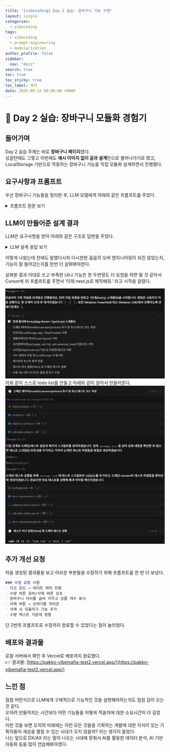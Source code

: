 ```yaml
---
title: "[vibecoding] Day 2 실습: 장바구니 기능 구현"
layout: single
categories:
  - vibecoding
tags:
  - vibecoding
  - prompt-engineering
  - modularization
author_profile: false
sidebar:
  nav: "docs"
search: true
toc: true
toc_sticky: true
toc_label: 목차
date: 2025-09-16 00:00:00 +0900
---
```


# 🛒 Day 2 실습: 장바구니 모듈화 경험기

## 들어가며
Day 2 실습 주제는 바로 **장바구니 페이지**였다.  
싱글턴때도 그렇고 이번에도 **예시 이미지 없이 글과 설계**만으로 풀어나가기로 했고,  
LocalStorage 기반으로 작동하는 장바구니 기능을 직접 모듈화 설계하면서 진행했다.



## 요구사항과 프롬프트
우선 장바구니 기능들을 정리한 후, LLM 모델에게 아래와 같은 프롬프트를 주었다.

<details markdown="1">
<summary>프롬프트 원문 보기</summary>

````markdown
다음 요구사항을 구현하기위한 최소한의 모듈화 설계 진행하라.
반드시 다음 순서를 따라야한다.
1. 요구사항을 분석하여 자세한 user flow, data flow를 작성한다
...
(이후 완벽한 프롬프트는 교육자료에 제시해준 내용..)

---
(공지사항)
- 반드시 루트 페이지로 작업하세요.
- 모든 데이터는 local storage로 관리된다.
- 데이터가 undefined면 초기 더미데이터를 삽입한다. 아니면 존재하는 값을 사용한다.

(개요 및 기능)
장바구니 페이지를 만들어 내가 살 물건과 아닌 물건을 선택을 하고 우측에 '주문 요약' 을 통해서 선택된 상품에 대한 '총 상품 가격'과 '배달비' 를 확인할 수 있고 얼마를 더 구매하면 무료 배송을 할 수 있는지 알 수 있게 해준다. 이 후 '총 결제 금액'이 나오고 결제하기 버튼까지 누를 수 있게 한다.

(장바구니)
- 상품을 선택할 수 있으며, ‘전체 선택’도 가능하다. 
- 상품의 수량을 조절할 수 있다.

- 좌측에는 상품 이미지, 이름, 개당 가격이 나오고 우측에는 개수 선택, 선택된 개수만큼에 대한 가격이 표시되게한다.
- 개별로 상품 삭제 할 수 있는 버튼을 통해 상품 삭제가능
- 선택된 상품들도 한번에 삭제하기 버튼을 통해 가능

(주문 요약)
- 상품 금액 합, 배송비, 총 결제금액이 안내된다.
- 선택된 상품 금액 합이 5만원 미만인 경우, 배송비 3천원이 부과된다.
- 50000원 미만일 경우 얼마를 추가하면 배송비가 무료라는 글씨가 나오게하고 50000원 이상이면 배송비 무료라는 글씨가 나오게한다.
- 혹여나 스크롤이 된다면 주문 요약 창은 따라올 수 있게 한다.

(결제하기 버튼)
- 상품이 하나도 선택되지 않으면 결제하기 버튼은 활성화 되지 않는다.
- 결제하기 버튼을 눌렀을때는 아직 데모버전이기에 우측 하단에 '결제가 진행중입니다.' 라는 알람이 뜨게해줘.

(장바구니 상품 목록)
에어팟 : 200000원
유선 마우스 : 35000원
텀블러 : 20000원
포스트잇 : 1000원
볼펜 : 3000원
스마트워치 : 180000원
USB-C 케이블 : 4900원

(개발 및 디자인 참고사항)
- 데스크톱/모바일에서 정상적으로 조회할 수 있다.
- 화면 너비에 따른 반응형 디자인이 지원된다.
````

</details>


## LLM이 만들어준 설계 결과
LLM은 요구사항을 받아 아래와 같은 구조로 답변을 주었다.

<details markdown="1">
<summary>LLM 설계 응답 보기</summary>

````markdown
# 장바구니 모듈화 설계 (루트 페이지 / LocalStorage 기반)
## 1) 요구사항 분석 → User Flow & Data Flow

### User Flow (행동 단계)
1. 초기 진입
   - 루트 페이지(`/index.html`) 접속 → LocalStorage에 `cartItems` 없으면 초기 더미데이터 시드 삽입.
   - 장바구니 리스트 렌더링, 우측 주문 요약 패널 노출(모바일에서는 하단 고정).
2. 선택/수정
   - 개별 체크박스 / 전체 선택 체크.
   - `+ / -` 또는 입력으로 수량 조정.
   - 개별 삭제 또는 선택 삭제.
3. 요약 확인
   - 선택된 항목 기준 상품금액 합 계산.
   - 50,000원 미만이면 배송비 3,000원·무료배송까지 남은 금액 문구 노출,
     50,000원 이상이면 배송비 0원 + “무료배송” 문구.
   - 총 결제 금액 = 상품합 + 배송비.
4. 결제 버튼
   - 선택된 상품이 없으면 비활성화.
   - 클릭 시 우측 하단 토스트: “결제가 진행중입니다.”
5. 반응형 & 스크롤
   - 데스크톱/모바일 대응.
   - 주문 요약 패널 position: sticky(모바일은 하단 고정 바).

### Data Flow (상태·저장·파생값)
- 저장소(LocalStorage) 키
  - `cartItems`: 장바구니 배열
  - `cartSelection`: 선택된 itemId 목록
- 도메인 모델
  type CartItem = {
    id: string;               // 고유 ID
    name: string;             // 상품명
    price: number;            // 개당 가격(원)
    qty: number;              // 수량(1 이상 정수)
    imageUrl?: string;        // 이미지 경로(선택)
    createdAt: string;        // ISO
    updatedAt: string;        // ISO
  };

* 파생 계산값

  * `selectedSubtotal` = Σ(선택된 항목의 price \* qty)
  * `shippingFee` = selectedSubtotal < 50000 ? 3000 : 0
  * `freeShippingDelta` = max(0, 50000 - selectedSubtotal)
  * `grandTotal` = selectedSubtotal + shippingFee
* 이벤트 흐름

  * UI 이벤트 → Facade(프리젠테이션 서비스) → UseCase(도메인 규칙) → Repository(LocalStorage 어댑터)
  * 계산/검증은 UseCase에서만 수행(프리젠테이션은 순수 View).

---

## 2) 코드베이스 컨벤션 가이드(가정 기반 스캔 결과)

* 경로 구조(제안)

  ```
  /index.html            # 루트 페이지(단일 페이지)
  /assets/               # 이미지·아이콘
  /styles/               # CSS (BEM 네이밍, 모바일 우선)
    cart.css
  /src/
    main.ts              # 부트스트랩(초기 시드 & 렌더 트리거)
    presentation/        # View + 이벤트 바인딩 (비즈니스 로직 금지)
      cart-page.ts
      components/
        cart-list.ts
        cart-summary.ts
        toast.ts
    application/         # 프리젠테이션-도메인 사이 퍼사드
      cart-facade.ts
    domain/              # 순수 비즈니스 로직
      models.ts
      usecases/
        calculate-order.ts
        item-commands.ts
      policies/
        shipping-policy.ts
    infra/               # I/O, 어댑터
      storage/
        local-storage-repo.ts
      gateway/
        time-provider.ts
    tests/               # 비즈니스 로직 단위 테스트
      calculate-order.spec.ts
      item-commands.spec.ts
      shipping-policy.spec.ts
  ```


* 네이밍/스타일

  * 파일: `kebab-case`, 클래스/타입: `PascalCase`, 함수/변수: `camelCase`
  * CSS: BEM(`.cart__item`, `.summary__total`)
  * 단위: 원화 정수(콤마 포맷은 View에서)
  * 시간: `toISOString()` 저장

* 의존성 원칙

  * `presentation → application → domain → infra` 방향 단방향 의존
  * `domain`은 런타임 API/브라우저 객체에 의존 금지

* 테스트 원칙

  * 비즈니스 로직 100% 단위 테스트 (입력→출력 순수 함수 검증)
  * 프리젠테이션은 QA 시트 기반 수동/시나리오 테스트

---

## 3) 모듈 및 작업 위치 설계 (Presentation/Business Logic 완전 분리)

### 개요 (모듈 이름 · 위치 · 설명)

* Main Bootstrap — `/src/main.ts`
  초기 데이터 시드, Facade 초기화, 페이지 렌더 트리거.
* CartPage(View Shell) — `/src/presentation/cart-page.ts`
  레이아웃/반응형/스크롤 감시. 하위 컴포넌트 조립.
* CartList(Component) — `/src/presentation/components/cart-list.ts`
  목록/수량/체크박스/개별삭제/선택삭제 UI + 이벤트 바인딩.
* CartSummary(Component) — `/src/presentation/components/cart-summary.ts`
  상품합/배송비/무료배송 문구/총결제/결제 버튼 상태 UI.
* Toast(Component) — `/src/presentation/components/toast.ts`
  “결제가 진행중입니다.” 우측 하단 알림.
* CartFacade(Application Service) — `/src/application/cart-facade.ts`
  View 이벤트를 UseCase/Repo 호출로 연결. 화면용 DTO 생성.
* UseCases – CalculateOrder — `/src/domain/usecases/calculate-order.ts`
  선택 합계/배송비/총액/문구 계산의 단일 진실.
* UseCases – ItemCommands — `/src/domain/usecases/item-commands.ts`
  선택/해제/전체선택/수량증감/삭제/선택삭제 규칙.
* Policy – ShippingPolicy — `/src/domain/policies/shipping-policy.ts`
  무료배송 임계(50,000), 배송비(3,000) 상수·규칙 캡슐화.
* Models — `/src/domain/models.ts`
  `CartItem` 등 타입·가드(유효성).
* Repository(LocalStorage) — `/src/infra/storage/local-storage-repo.ts`
  `getItems/setItems/getSelection/setSelection/seedIfEmpty`.
* TimeProvider — `/src/infra/gateway/time-provider.ts`
  테스트 가능한 시각 주입(생성/업데이트 타임스탬프).
* Tests — `/src/tests/*.spec.ts`
  도메인 단위 테스트.

---

## Diagram (mermaid)

```mermaid
flowchart LR
  subgraph UI[Presentation]
    A[CartPage]
    B[CartList]
    C[CartSummary]
    T[Toast]
  end

  subgraph APP[Application Layer]
    F[CartFacade]
  end

  subgraph DOMAIN[Business Logic]
    U1[UseCase: ItemCommands]
    U2[UseCase: CalculateOrder]
    P1[Policy: ShippingPolicy]
    M[Models]
  end

  subgraph INFRA[Infra]
    R[(LocalStorageRepo)]
    TP[TimeProvider]
  end

  A --> B
  A --> C
  A --> T
  B -- events --> F
  C -- events --> F
  F --> U1
  F --> U2
  U2 --> P1
  F <--> R
  U1 --> M
  U2 --> M
  U1 --> TP
  A -. initial load .-> F
  F --> A
  F --> B
  F --> C
```

---

## Implementation Plan

### 공통 상수/규칙

* 무료배송 임계값: `FREE_SHIPPING_THRESHOLD = 50000`
* 배송비: `SHIPPING_FEE = 3000`
* 통화 포맷: `Intl.NumberFormat('ko-KR')` (View 전용)

### 초기 더미데이터(시드)

* 에어팟 200000, 유선 마우스 35000, 텀블러 20000, 포스트잇 1000, 볼펜 3000, 스마트워치 180000, USB-C 케이블 4900
  → `qty=1`, `selected=false`, 이미지 경로는 임시(placeholders)

---

### Presentation (View & 이벤트) — QA Sheet 포함

#### 1) `/src/presentation/cart-page.ts`

* 역할

  * 루트 컨테이너 생성/마운트.
  * 레이아웃 구역: 좌측 리스트 / 우측 요약.
  * 주문 요약 패널 **sticky**(데스크톱), 모바일 하단 고정.
* 주요 작업

  * 리사이즈 → 클래스 토글(`is-mobile`), 요약 위치 조정.
  * 초기 렌더 트리거 및 Facade 구독.

#### 2) `/src/presentation/components/cart-list.ts`

* 역할

  * 전체 선택 체크박스.
  * 항목 행: 이미지/이름/개당 가격/수량 스피너/행 금액/체크박스/삭제.
  * 선택 삭제 버튼.
* 이벤트 바인딩

  * `onToggleAll()`, `onToggleItem(id)`, `onQtyChange(id, +1/-1|value)`, `onRemove(id)`, `onRemoveSelected()`.
* 렌더 입력

  * `CartListVM = { items: Array<{id, name, priceFmt, qty, lineTotalFmt, selected, imageUrl}> , allSelected: boolean }`.

#### 3) `/src/presentation/components/cart-summary.ts`

* 역할

  * 상품 금액 합 / 배송비 / 총 결제 금액 표시.
  * 무료배송 남은 금액 문구 또는 무료배송 문구.
  * 결제 버튼 활성/비활성.
* 이벤트 바인딩

  * `onCheckout()` → 토스트 호출.

#### 4) `/src/presentation/components/toast.ts`

* 역할

  * 하단 우측 토스트: “결제가 진행중입니다.” (3초 자동 사라짐)
* API

  * `show(message: string, type?: 'info'|'success'|'error')`

#### Presentation QA Sheet (수동 테스트 체크리스트)

| ID    | 시나리오       | 스텝            | 기대결과                           |
| ----- | ---------- | ------------- | ------------------------------ |
| UI-01 | 초기 로드      | 첫 방문          | 리스트가 더미데이터로 채워지고, 요약은 0원(선택 전) |
| UI-02 | 전체 선택      | 상단 ‘전체 선택’ 클릭 | 모든 항목 체크, 상품합=모든 합계            |
| UI-03 | 개별 선택      | 임의의 두 항목 선택   | 상품합=선택 항목 합계만 반영               |
| UI-04 | 수량 증가      | 선택된 항목 `+`    | 행 금액/상품합/총결제 즉시 갱신             |
| UI-05 | 수량 감소      | `-` 후 1 미만 시도 | 최소 1에서 더 감소 불가(UI 가드)          |
| UI-06 | 개별 삭제      | 항목 삭제 클릭      | 항목 제거, 합계 재계산                  |
| UI-07 | 선택 삭제      | 여러 항목 선택 후 삭제 | 선택 항목 일괄 삭제                    |
| UI-08 | 배송비 규칙(미만) | 선택합 49,900원   | 배송비 3,000원, “5만원 더 구매…” 문구     |
| UI-09 | 배송비 규칙(이상) | 선택합 50,000원   | 배송비 0원, “무료배송” 문구              |
| UI-10 | 결제 버튼 비활성  | 선택 0개         | 버튼 비활성                         |
| UI-11 | 결제 버튼 활성   | 선택 ≥1개        | 버튼 활성                          |
| UI-12 | 결제 토스트     | 결제 클릭         | “결제가 진행중입니다.” 토스트 3초 표시        |
| UI-13 | 스크롤 고정     | 긴 리스트 스크롤     | 요약 패널 sticky 유지(모바일: 하단 바)     |
| UI-14 | 반응형        | 360px\~       | 모바일 1열, 데스크톱 2열 레이아웃 정상        |
| UI-15 | 새로고침 지속    | F5            | 선택/수량/데이터 유지(LocalStorage)     |

---

### Business Logic (Domain) — Unit Test 포함

#### 5) `/src/domain/policies/shipping-policy.ts`

* 기능

  * `getShippingFee(subtotal: number): number`
  * `getFreeShippingDelta(subtotal: number): number`
  * 상수 캡슐화: `THRESHOLD=50000`, `FEE=3000`
* 테스트

  * `subtotal < 50000 → fee=3000, delta>0`
  * `subtotal = 50000 → fee=0, delta=0`
  * `subtotal > 50000 → fee=0, delta=0`

#### 6) `/src/domain/usecases/calculate-order.ts`

* 입력

  * `items: CartItem[]`, `selectedIds: string[]`
* 출력

  type OrderCalc = {
    selectedSubtotal: number;
    shippingFee: number;
    freeShippingDelta: number;
    grandTotal: number;
    isFreeShipping: boolean;
    hasSelection: boolean;
  };

* 규칙

  * 선택 항목만 합산, 음수/NaN 보호, 소수점 금지(정수 KRW).
* 테스트

  * 선택 없음 → 전부 0, `hasSelection=false`
  * 경계값 49,999 / 50,000 / 50,001 케이스
  * 큰 수량/여러 항목 합산 정합성
  * 특이값(0/음수/소수) 입력 방어

#### 7) `/src/domain/usecases/item-commands.ts`

* 명령형 API

  * `toggleAll(items, allSelected: boolean): string[]`
  * `toggleOne(selectedIds, id): string[]`
  * `updateQty(items, id, nextQty): CartItem[]` (최소 1 보장)
  * `removeOne(items, id): CartItem[]`
  * `removeSelected(items, selectedIds): CartItem[]`
* 불변성

  * 입력 리스트를 복사 후 반환.
* 테스트

  * 전체선택/해제 토글 검증
  * 수량 1에서 감소 시 1 유지
  * 삭제/선택삭제 후 항목 수·선택 집합 정합
  * 대량 항목 성능(기본 O(n))

#### 8) `/src/domain/models.ts`

* 타입/가드

  * `isCartItem(x): x is CartItem`
  * `sanitizeQty(qty): number` (정수/최소1 강제)
* 테스트

  * 타입 가드 참/거짓 케이스
  * 수량 정규화(0/음수/소수 → 1)

---

### Application Layer

#### 9) `/src/application/cart-facade.ts`

* 역할

  * View 이벤트 → 도메인 UseCase + Repo 호출 조합.
  * 화면용 ViewModel 생성(통화 포맷, 라인합계 문자열 등).
* 주요 메서드

  * `load(): CartVM` — 저장소 로드 + 계산 + VM 변환
  * `toggleAll()`, `toggleItem(id)`
  * `incQty(id)`, `decQty(id)`, `setQty(id, value)`
  * `remove(id)`, `removeSelected()`
  * `checkout()` — 토스트 트리거(실결제 없음)
* 상태 동기화

  * 모든 명령 후 `repo.save(items, selection)` 호출, `calculate-order` 재계산.

---

### Infra

#### 10) `/src/infra/storage/local-storage-repo.ts`

* 역할

  * LocalStorage JSON (try/catch 안전) 읽기/쓰기.
  * `seedIfEmpty()` — 초기 데이터 삽입.
* API

  * `getItems(): CartItem[]`
  * `setItems(items: CartItem[]): void`
  * `getSelection(): string[]`
  * `setSelection(ids: string[]): void`
  * `seedIfEmpty(defaults: CartItem[]): void`

#### 11) `/src/infra/gateway/time-provider.ts`

* 역할

  * `now(): string` → ISO 문자열(테스트 대체 가능)

---

### 스타일/접근성

* `/styles/cart.css`

  * 그리드(데스크톱 2열: 리스트/요약), 모바일 1열 + 요약 하단 고정.
  * 요약 패널: `position: sticky; top: 16px;`
  * 버튼 비활성화: `:disabled` 스타일
  * 체크박스 크기/포커스 링, 키보드 접근성(Tab 순서).

---

## 마이그레이션/릴리즈 메모

* 초기 릴리즈

  * 도메인 단위 테스트 통과 후 배포.
  * 로컬스토리지 키 충돌 방지용 prefix(`cart.`) 적용 권장.
* 확장 포인트

  * 배송 정책 다국가/티어링 → `ShippingPolicy` 파라미터화.
  * 쿠폰/포인트 → 새로운 `Policy`/`UseCase` 추가로 확장.

---

## 완료 기준(Definition of Done)

* 프리젠테이션 QA 시트 전 항목 Pass.
* 도메인 단위 테스트 그린.
* 신규 방문 시 시드 데이터 자동 주입, 재방문 시 상태 보존.
* 모바일/데스크톱 반응형 정상.
* 선택 0건 시 결제 비활성, 클릭 시 토스트 노출.
````

</details>

이렇게 나왔는데 전에도 말했다시피 다시한번 꼼꼼히 
오버 엔지니어링이 되진 않았는지, 기능이 잘 들어갔는지를 한번 더 살펴봐야한다.  

살펴본 결과 이대로 쓰고 부족한 UI나 기능은 한 두번정도 더 요청을 하면 될 것 같아서 
Cursor에 위 프롬프트를 주면서 ‘이제 next.js로 제작해줘.’ 라고 시작을 알렸다.  

![alt text](../../images/2025-09-16-vibecoding-day2-cart-modularization/todo.png)
이와 같이 스스로 todo list를 만들고 아래와 같이 알아서 만들어준다.  
![alt text](../../images/2025-09-16-vibecoding-day2-cart-modularization/진행중인장면.png)  

## 추가 개선 요청
처음 생성된 결과물을 보고 아쉬운 부분들을 수정하기 위해 프롬프트를 한 번 더 보냈다.

```markdown
### 수정 요청 사항
- 다크 모드 → 라이트 테마 전환
- 수량 버튼 호버/삭제 버튼 강조
- 장바구니 타이틀 글씨 키우고 상품 개수 표시
- 삭제 버튼 → 쓰레기통 아이콘
- 삭제 시 되돌리기 기능 추가
- 수량 텍스트 가운데 정렬
```

단 2번의 프롬프트로 수정까지 완료할 수 있었다는 점이 놀라웠다.


## 배포와 결과물
로컬 서버에서 확인 후 Vercel로 배포까지 완료했다.  
👉 결과물: [https://pakko-vibemafia-test2.vercel.app/](https://pakko-vibemafia-test2.vercel.app/)


## 느낀 점
점점 어떤식으로 LLM에게 구체적으로 기능적인 것을 설명해야하는지도 점점 감이 오는 것 같다.  
오히려 만들어지는 시간보다 어떤 기능들을 어떻게 적을까에 대한 소요시간이 더 길었다.  
이런 것을 보면 오히려 미래에는 이런 모든 것들을 기획하는 개발에 대한 지식이 있는 기획자들이 세상을 펼칠 수 있는 시대가 오지 않을까? 라는 생각이 들었다.  
나는 앞으로 DX/AX 라는 말이 나오는 시대에 맞춰서 AI를 활용한 데이터 분석, AI 기반 자동화 등을 많이 연습해봐야겠다.  

